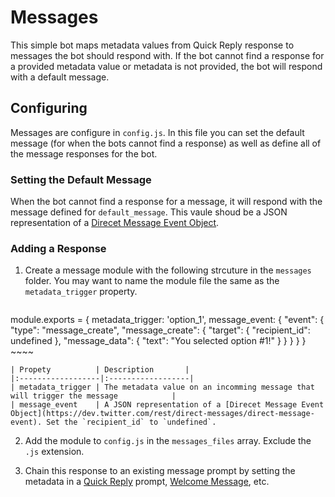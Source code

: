 # Messages
This simple bot maps metadata values from Quick Reply response to messages the bot should respond with. If the bot cannot find a response for a provided metadata value or metadata is not provided, the bot will respond with a default message.

## Configuring

Messages are configure in `config.js`. In this file you can set the default message (for when the bots cannot find a response) as well as define all of the message responses for the bot.

### Setting the Default Message

When the bot cannot find a response for a message, it will respond with the message defined for `default_message`. This vaule shoud be a JSON representation of a [Direcet Message Event Object](https://dev.twitter.com/rest/direct-messages/direct-message-event).

### Adding a Response

1. Create a message module with the following strcuture in the `messages` folder. You may want to name the module file the same as the `metadata_trigger` property.

	~~~~
  module.exports = {
    metadata_trigger: 'option_1',
    message_event: {
      "event": {
        "type": "message_create",
        "message_create": {
          "target": {
           "recipient_id": undefined
          },
         "message_data": {
          "text": "You selected option #1!"
        }
       }
      }
    }
  }
	~~~~

	| Propety          | Description       |
	|:------------------|:------------------|
	| metadata_trigger | The metadata value on an incomming message that will trigger the message            |
	| message_event    | A JSON representation of a [Direcet Message Event Object](https://dev.twitter.com/rest/direct-messages/direct-message-event). Set the `recipient_id` to `undefined`.
	
2. Add the module to `config.js` in the `messages_files` array. Exclude the `.js` extension.

3. Chain this response to an existing message prompt by setting the metadata in a [Quick Reply](https://dev.twitter.com/rest/direct-messages/quick-replies) prompt, [Welcome Message](https://dev.twitter.com/rest/direct-messages/welcome-messages), etc.
